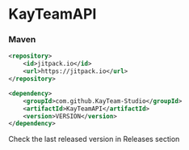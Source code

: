 # KayTeamAPI

### Maven
```XML
<repository>
    <id>jitpack.io</id>
    <url>https://jitpack.io</url>
</repository>

<dependency>
    <groupId>com.github.KayTeam-Studio</groupId>
    <artifactId>KayTeamAPI</artifactId>
    <version>VERSION</version>
</dependency>
```
Check the last released version in Releases section
